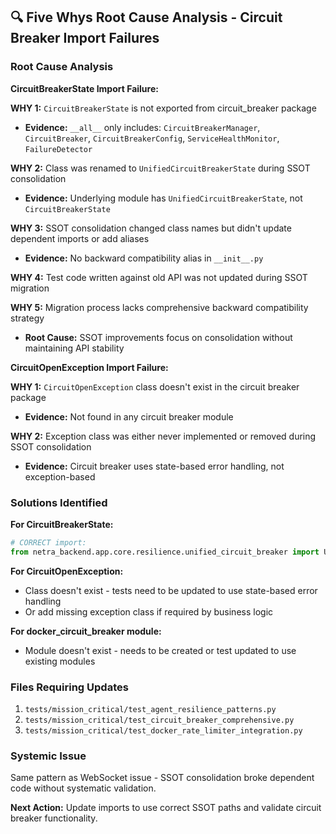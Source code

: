 ## 🔍 Five Whys Root Cause Analysis - Circuit Breaker Import Failures

### Root Cause Analysis

**CircuitBreakerState Import Failure:**

**WHY 1:** `CircuitBreakerState` is not exported from circuit_breaker package
- **Evidence:** `__all__` only includes: `CircuitBreakerManager`, `CircuitBreaker`, `CircuitBreakerConfig`, `ServiceHealthMonitor`, `FailureDetector`

**WHY 2:** Class was renamed to `UnifiedCircuitBreakerState` during SSOT consolidation
- **Evidence:** Underlying module has `UnifiedCircuitBreakerState`, not `CircuitBreakerState`

**WHY 3:** SSOT consolidation changed class names but didn't update dependent imports or add aliases
- **Evidence:** No backward compatibility alias in `__init__.py`

**WHY 4:** Test code written against old API was not updated during SSOT migration

**WHY 5:** Migration process lacks comprehensive backward compatibility strategy
- **Root Cause:** SSOT improvements focus on consolidation without maintaining API stability

**CircuitOpenException Import Failure:**

**WHY 1:** `CircuitOpenException` class doesn't exist in the circuit breaker package
- **Evidence:** Not found in any circuit breaker module

**WHY 2:** Exception class was either never implemented or removed during SSOT consolidation
- **Evidence:** Circuit breaker uses state-based error handling, not exception-based

### Solutions Identified

**For CircuitBreakerState:**
```python
# CORRECT import:
from netra_backend.app.core.resilience.unified_circuit_breaker import UnifiedCircuitBreakerState
```

**For CircuitOpenException:**
- Class doesn't exist - tests need to be updated to use state-based error handling
- Or add missing exception class if required by business logic

**For docker_circuit_breaker module:**
- Module doesn't exist - needs to be created or test updated to use existing modules

### Files Requiring Updates
1. `tests/mission_critical/test_agent_resilience_patterns.py`
2. `tests/mission_critical/test_circuit_breaker_comprehensive.py`
3. `tests/mission_critical/test_docker_rate_limiter_integration.py`

### Systemic Issue
Same pattern as WebSocket issue - SSOT consolidation broke dependent code without systematic validation.

**Next Action:** Update imports to use correct SSOT paths and validate circuit breaker functionality.
